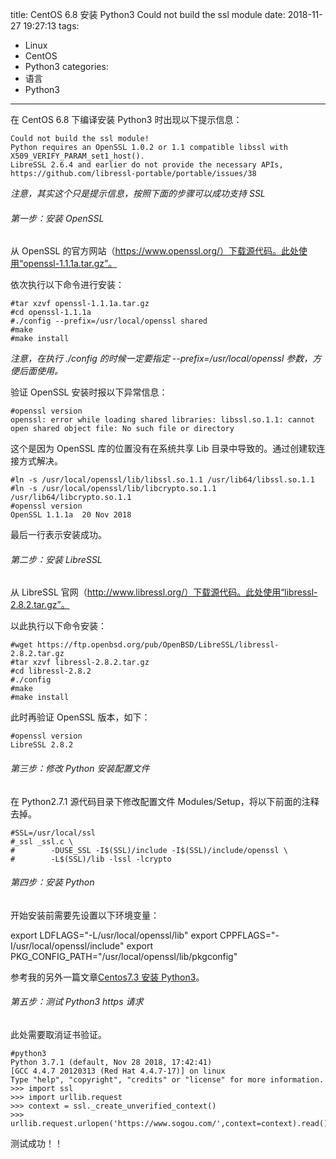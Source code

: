 title: CentOS 6.8 安装 Python3 Could not build the ssl module
date: 2018-11-27 19:27:13
tags:
- Linux
- CentOS
- Python3
categories:
- 语言
- Python3
---

在 CentOS 6.8 下编译安装 Python3 时出现以下提示信息：

    Could not build the ssl module!
    Python requires an OpenSSL 1.0.2 or 1.1 compatible libssl with X509_VERIFY_PARAM_set1_host().
    LibreSSL 2.6.4 and earlier do not provide the necessary APIs,     https://github.com/libressl-portable/portable/issues/38

*注意，其实这个只是提示信息，按照下面的步骤可以成功支持 SSL*

###### 第一步：安装 OpenSSL

从 OpenSSL 的官方网站（https://www.openssl.org/）下载源代码。此处使用“openssl-1.1.1a.tar.gz”。

依次执行以下命令进行安装：

    #tar xzvf openssl-1.1.1a.tar.gz
    #cd openssl-1.1.1a
    #./config --prefix=/usr/local/openssl shared
    #make
    #make install

*注意，在执行 ./config 的时候一定要指定 --prefix=/usr/local/openssl 参数，方便后面使用。*

验证 OpenSSL 安装时报以下异常信息：

    #openssl version
    openssl: error while loading shared libraries: libssl.so.1.1: cannot open shared object file: No such file or directory

这个是因为 OpenSSL 库的位置没有在系统共享 Lib 目录中导致的。通过创建软连接方式解决。

    #ln -s /usr/local/openssl/lib/libssl.so.1.1 /usr/lib64/libssl.so.1.1
    #ln -s /usr/local/openssl/lib/libcrypto.so.1.1 /usr/lib64/libcrypto.so.1.1
    #openssl version
    OpenSSL 1.1.1a  20 Nov 2018

最后一行表示安装成功。

###### 第二步：安装 LibreSSL

从 LibreSSL 官网（http://www.libressl.org/）下载源代码。此处使用“libressl-2.8.2.tar.gz”。

以此执行以下命令安装：

    #wget https://ftp.openbsd.org/pub/OpenBSD/LibreSSL/libressl-2.8.2.tar.gz
    #tar xzvf libressl-2.8.2.tar.gz
    #cd libressl-2.8.2
    #./config
    #make
    #make install

此时再验证 OpenSSL 版本，如下：

    #openssl version
    LibreSSL 2.8.2

###### 第三步：修改 Python 安装配置文件

在 Python2.7.1 源代码目录下修改配置文件  Modules/Setup，将以下前面的注释去掉。

    #SSL=/usr/local/ssl
    #_ssl _ssl.c \
    #        -DUSE_SSL -I$(SSL)/include -I$(SSL)/include/openssl \
    #        -L$(SSL)/lib -lssl -lcrypto

###### 第四步：安装 Python

开始安装前需要先设置以下环境变量：

export LDFLAGS="-L/usr/local/openssl/lib"
export CPPFLAGS="-I/usr/local/openssl/include"
export PKG_CONFIG_PATH="/usr/local/openssl/lib/pkgconfig"

参考我的另外一篇文章[Centos7.3 安装 Python3](http://zhang-jc.github.io/2018/11/19/Centos7-3-%E5%AE%89%E8%A3%85-Python3/)。

###### 第五步：测试 Python3 https 请求

此处需要取消证书验证。

    #python3
    Python 3.7.1 (default, Nov 28 2018, 17:42:41)
    [GCC 4.4.7 20120313 (Red Hat 4.4.7-17)] on linux
    Type "help", "copyright", "credits" or "license" for more information.
    >>> import ssl
    >>> import urllib.request
    >>> context = ssl._create_unverified_context()
    >>> urllib.request.urlopen('https://www.sogou.com/',context=context).read()

测试成功！！
